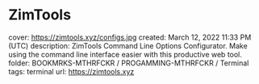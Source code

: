 # ZimTools

cover: https://zimtools.xyz/configs.jpg
created: March 12, 2022 11:33 PM (UTC)
description: ZimTools Command Line Options Configurator. Make using the command line interface easier with this productive web tool.
folder: BOOKMRKS-MTHRFCKR / PROGAMMING-MTHRFCKR / Terminal
tags: terminal
url: https://zimtools.xyz